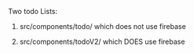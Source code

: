 Two todo Lists: 

1) src/components/todo/ which does not use firebase

2) src/components/todoV2/ which DOES use firebase
